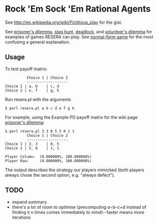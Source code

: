 Rock 'Em Sock 'Em Rational Agents
====

See <http://en.wikipedia.org/wiki/Fictitious_play> for the gist.

See [prisoner's dilemma](http://en.wikipedia.org/wiki/Prisoner%27s_dilemma), [stag hunt](http://en.wikipedia.org/wiki/Stag_hunt), [deadlock](http://en.wikipedia.org/wiki/Deadlock_%28game_theory%29), and [volunteer's dilemma](http://en.wikipedia.org/wiki/Volunteer%27s_dilemma) for examples of games RESERA can play. See [normal-form game](http://en.wikipedia.org/wiki/Normal-form_game) for the most confusing a general explanation.

Usage
-----

To test payoff matrix:

              Choice 1 | Choice 2
              -------------------
    Choice 1 | a, b    | c, d
    Choice 2 | e, f    | g, h

Run resera.pl with the arguments

    $ perl resera.pl a b c d e f g h

For example, using the Example PD payoff matrix for the wiki page [prisoner's dilemma](http://en.wikipedia.org/wiki/Prisoner%27s_dilemma):

    $ perl resera.pl 3 3 0 5 5 0 1 1
              Choice 1 | Choice 2
              -------------------
    Choice 1 | 3, 3    | 0, 5
    Choice 2 | 5, 0    | 1, 1

    Player Column:  (0.000000%, 100.000000%)
    Player Row:     (0.000000%, 100.000000%)

The output describes the strategy our players mimicked (both players always chose the second option, e.g. "always defect").

TODO
-----

* expand summary
* there's a lot of room to optimise (precomputing $a-$b-$c+$d instead of finding it n times comes immediately to mind)--faster means more iterations
